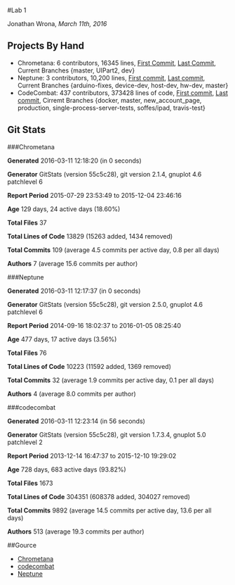 #Lab 1

Jonathan Wrona, *March 11th, 2016*

## Projects By Hand

- Chrometana: 6 contributors, 16345 lines, [First Commit](https://github.com/TheoBr/Chrometana/commit/1c5c94e6886dc4a0ec67fc9f3a02c693a8aae9d2), [Last Commit](https://github.com/TheoBr/Chrometana/commit/2e21b5759af8cb345f4d90d168591dae485aa738), Current Branches {master, UIPart2, dev}
- Neptune: 3 contributors, 10,200 lines, [First commit](https://github.com/sarbos/Neptune/commit/0de1ad305034ea34a7317def006c6e902447635d), [Last commit](https://github.com/sarbos/Neptune/commit/c2a35caac4c5ff998db4a7c8173a193d67957fe0), Current Branches {arduino-fixes, device-dev, host-dev, hw-dev, master}
- CodeCombat: 437 contributors, 373428 lines of code, [First commit](https://github.com/MonkStrom/codecombat/commit/f9e0bf948eaa91a43e21547916f977e80d483098), [Last commit](https://github.com/MonkStrom/codecombat/commit/22022c1ef1aef1bc53d51b06c6c3958aaa91e062), Cirremt Branches {docker, master, new_account_page, production, single-process-server-tests, soffes/ipad, travis-test}

## Git Stats

###Chrometana

**Generated**
2016-03-11 12:18:20 (in 0 seconds)

**Generator**
GitStats (version 55c5c28), git version 2.1.4, gnuplot 4.6 patchlevel 6

**Report Period**
2015-07-29 23:53:49 to 2015-12-04 23:46:16

**Age**
129 days, 24 active days (18.60%)

**Total Files**
37

**Total Lines of Code**
13829 (15263 added, 1434 removed)

**Total Commits**
109 (average 4.5 commits per active day, 0.8 per all days)

**Authors**
7 (average 15.6 commits per author)


###Neptune

**Generated**
2016-03-11 12:17:37 (in 0 seconds)

**Generator**
GitStats (version 55c5c28), git version 2.5.0, gnuplot 4.6 
patchlevel 6

**Report Period**
2014-09-16 18:02:37 to 2016-01-05 08:25:40

**Age**
477 days, 17 active days (3.56%)

**Total Files**
76

**Total Lines of Code**
10223 (11592 added, 1369 removed)

**Total Commits**
32 (average 1.9 commits per active day, 0.1 per all days)

**Authors**
4 (average 8.0 commits per author)


###codecombat

**Generated**
2016-03-11 12:23:14 (in 56 seconds)

**Generator**
GitStats (version 55c5c28), git version 1.7.3.4, gnuplot 5.0 patchlevel 2

**Report Period**
2013-12-14 16:47:37 to 2015-12-10 19:29:02

**Age**
728 days, 683 active days (93.82%)

**Total Files**
1673

**Total Lines of Code**
304351 (608378 added, 304027 removed)

**Total Commits**
9892 (average 14.5 commits per active day, 13.6 per all days)

**Authors**
513 (average 19.3 commits per author)

##Gource

- [Chrometana](https://youtu.be/Grogq9OKagY)
- [codecombat](https://youtu.be/LBCm2hQ2ezQ)
- [Neptune](https://youtu.be/_JB_LKbdZsc)